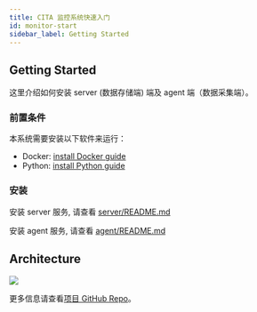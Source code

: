 ```yaml
---
title: CITA 监控系统快速入门
id: monitor-start
sidebar_label: Getting Started
---
```


## Getting Started

这里介绍如何安装 server (数据存储端) 端及 agent 端（数据采集端）。

### 前置条件

本系统需要安装以下软件来运行：

* Docker: [install Docker guide](https://docs.docker.com/install/)
* Python: [install Python guide](https://docs.python-guide.org/starting/installation/)

### 安装

安装 server 服务, 请查看 [server/README.md](https://github.com/citahub/cita-monitor/tree/master/server/README.md)

安装 agent 服务, 请查看 [agent/README.md](https://github.com/citahub/cita-monitor/tree/master/agent/README.md)

## Architecture

![](https://github.com/citahub/cita-monitor/blob/master/docs/imgs/CITA_Monitor_system_architecture-fs8.png)

更多信息请查看[项目 GitHub Repo](https://github.com/citahub/cita-monitor)。